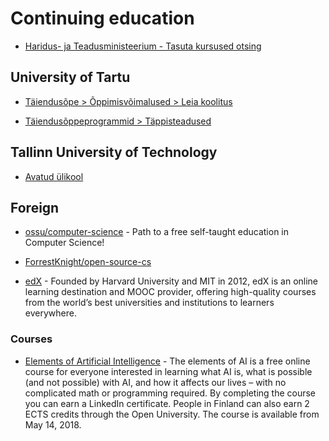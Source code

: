 # Continuing education

- [Haridus- ja Teadusministeerium - Tasuta kursused otsing](https://www.hm.ee/et/kursused)

## University of Tartu

- [Täiendusõpe > Õppimisvõimalused > Leia koolitus](https://www.ut.ee/et/koolitus/otsi-koolitust)

- [Täiendusõppeprogrammid > Täppisteadused](https://www.is.ut.ee/pls/ois/!tere.tulemast?leht=OK.AY.EL&kl_valdkond=7&systeemi_seaded=10,1,12,1&sessioon=0&tegevus=otsi)

## Tallinn University of Technology

- [Avatud ülikool](https://www.ttu.ee/taiendusoppijale/avatud-ope)

## Foreign

- [ossu/computer-science](https://github.com/ossu/computer-science) - Path to a free self-taught education in Computer Science!

- [ForrestKnight/open-source-cs](https://github.com/ForrestKnight/open-source-cs)

- [edX](https://www.edx.org/) - Founded by Harvard University and MIT in 2012, edX is an online learning destination and MOOC provider, offering high-quality courses from the world’s best universities and institutions to learners everywhere.

### Courses

- [Elements of Artificial Intelligence](https://www.elementsofai.com/) - The elements of AI is a free online course for everyone interested in learning what AI is, what is possible (and not possible) with AI, and how it affects our lives – with no complicated math or programming required. By completing the course you can earn a LinkedIn certificate. People in Finland can also earn 2 ECTS credits through the Open University. The course is available from May 14, 2018.
